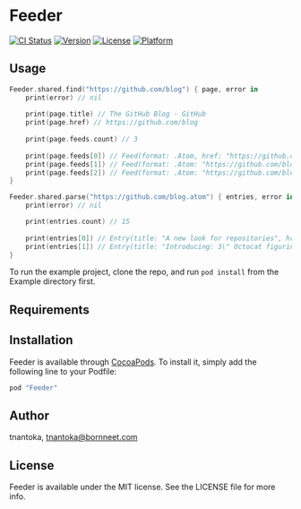 # Feeder

[![CI Status](http://img.shields.io/travis/tnantoka/Feeder.svg?style=flat)](https://travis-ci.org/tnantoka/Feeder)
[![Version](https://img.shields.io/cocoapods/v/Feeder.svg?style=flat)](http://cocoapods.org/pods/Feeder)
[![License](https://img.shields.io/cocoapods/l/Feeder.svg?style=flat)](http://cocoapods.org/pods/Feeder)
[![Platform](https://img.shields.io/cocoapods/p/Feeder.svg?style=flat)](http://cocoapods.org/pods/Feeder)

## Usage

```swift
Feeder.shared.find("https://github.com/blog") { page, error in
    print(error) // nil
    
    print(page.title) // The GitHub Blog · GitHub
    print(page.href) // https://github.com/blog
    
    print(page.feeds.count) // 3
    
    print(page.feeds[0]) // Feed(format: .Atom, href: "https://github.com/blog.atom", title: "The GitHub Blog’s featured posts")
    print(page.feeds[1]) // Feed(format: .Atom: "https://github.com/blog/all.atom", title: "The GitHub Blog: All posts")
    print(page.feeds[2]) // Feed(format: .Atom: "https://github.com/blog/broadcasts.atom", title: "The GitHub Blog: Broadcasts only")
}

Feeder.shared.parse("https://github.com/blog.atom") { entries, error in
    print(error) // nil

    print(entries.count) // 15
    
    print(entries[0]) // Entry(title: "A new look for repositories", href: "https://github.com/blog/2085-a-new-look-for-repositories", summary: "<p>Repositories on GitHub are about to get a brand new look...")
    print(entries[1]) // Entry(title: "Introducing: 3\" Octocat figurine", href: "https://github.com/blog/2084-introducing-3-octocat-figurine", summary: "<p>From the makers of the 5\" Octocat figurine comes the adorably small 3\" Octocat figurine...")
}
```

To run the example project, clone the repo, and run `pod install` from the Example directory first.

## Requirements

## Installation

Feeder is available through [CocoaPods](http://cocoapods.org). To install
it, simply add the following line to your Podfile:

```ruby
pod "Feeder"
```

## Author

tnantoka, tnantoka@bornneet.com

## License

Feeder is available under the MIT license. See the LICENSE file for more info.
